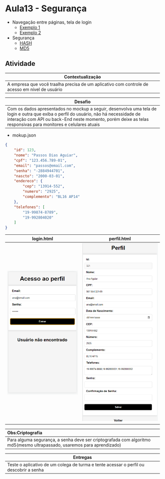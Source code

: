 # Aula13 - Segurança
- Navegação entre páginas, tela de login
    - [Exemplo 1](./acesso1)
    - [Exemplo 2](./acesso2)
- Segurança
    - [HASH](./hash.md)
    - [MD5](./md5.md)
## Atividade
|Contextualização|
|-|
|A empresa que você traalha precisa de um aplicativo com controle de acesso em nível de usuário|

|Desafio|
|-|
|Com os dados apresentados no mockup a seguir, desenvolva uma tela de login e outra que exiba o perfil do usuário, não há necessidade de interação com API ou back-End neste momento, porém deixe as telas responsivas para monitores e celulares atuais|

- mokup.json
```json
{
    "id": 123,
    "nome": "Passos Dias Aguiar",
    "cpf": "123.456.789-01",
    "email": "passos@email.com",
    "senha": "-2884944701",
    "nascto": "2000-03-01",
    "endereco": {
        "cep": "13914-552",
        "numero": "2925",
        "complemento": "BL16 AP14"
    },
    "telefones": [
        "19-99874-8789",
        "19-992804020"
    ]
}
```
|login.html|perfil.html|
|-|-|
|![wireframe](wireframe1.png)|![wireframe](wireframe2.png)|

|Obs:Criptografia|
|:-|
|Para alguma segurança, a senha deve ser criptografada com algoritmo md5(mesmo ultrapassado, usaremos para aprendizado)|

|Entregas|
|-|
|Teste o aplicativo de um colega de turma e tente acessar o perfil ou descobrir a senha|